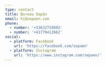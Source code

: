 ```yaml
---
type: contact
title: Bureau Sepän
email: hi@sepaen.com
phone:
  - number: '+33632759893'
  - number: '+41779412662'
social:
  - platform: Facebook
    url: 'https://facebook.com/sepaen'
  - platform: Instagram
    url: 'https://www.instagram.com/sepaen/'
---
```



